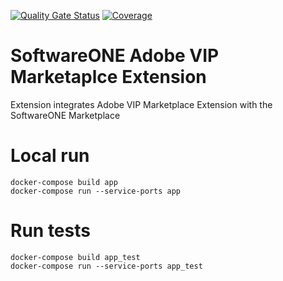 [![Quality Gate Status](https://sonarcloud.io/api/project_badges/measure?project=softwareone-platform_swo-adobe-vipm-extension&metric=alert_status)](https://sonarcloud.io/summary/new_code?id=softwareone-platform_swo-adobe-vipm-extension) [![Coverage](https://sonarcloud.io/api/project_badges/measure?project=softwareone-platform_swo-adobe-vipm-extension&metric=coverage)](https://sonarcloud.io/summary/new_code?id=softwareone-platform_swo-adobe-vipm-extension)
# SoftwareONE Adobe VIP Marketaplce Extension
Extension integrates Adobe VIP Marketplace Extension with the SoftwareONE Marketplace

# Local run
```
docker-compose build app
docker-compose run --service-ports app
```

# Run tests
```
docker-compose build app_test
docker-compose run --service-ports app_test
```
